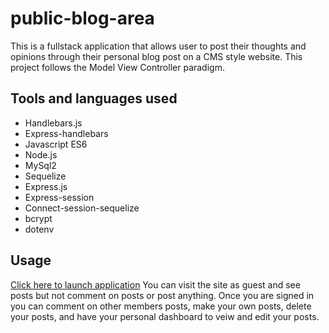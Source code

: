 # public-blog-area
This is a fullstack application that allows user to post their thoughts and opinions through their personal blog post on a CMS style website. This project follows the Model View Controller paradigm.

## Tools and languages used
* Handlebars.js
* Express-handlebars
* Javascript ES6
* Node.js
* MySql2
* Sequelize
* Express.js
* Express-session
* Connect-session-sequelize
* bcrypt
* dotenv

## Usage
[Click here to launch application](https://rocky-cove-83154.herokuapp.com/)
You can visit the site as guest and see posts but not comment on posts or post anything. Once you are signed in you can comment on other members
posts, make your own posts, delete your posts, and have your personal dashboard to veiw and edit your posts. 

<img src="../public/stylesheets/images/blog-mvc.png" alt="">

